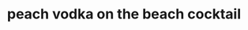 ---
id: 5cbb4246035db400144e093d
servings:
notes:
directions:
ingredients: '2 oz peach vodka
cranberry juice
oj'
rating: 0
ease:
img:
category:
href:
totalTime:
cookTime:
prepTime:
title: peach vodka on the beach cocktail
slug: peach-vodka-on-the-beach-cocktail
---